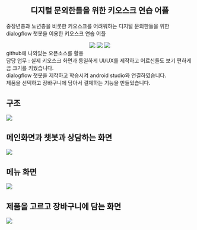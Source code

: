 ## <div align="center">디지털 문외한들을 위한 키오스크 연습 어플</div>
중장년층과 노년층을 비롯한 키오스크를 어려워하는 디지털 문외한들을 위한
dialogflow 챗봇을 이용한 키오스크 연습 어플<br>
<div align="center">
<img src="https://img.shields.io/badge/java-%23ED8B00.svg?style=for-the-badge&logo=openjdk&logoColor=white">
<img src="https://img.shields.io/badge/Android-3DDC84?style=for-the-badge&logo=android&logoColor=white">
<img src="https://img.shields.io/badge/firebase-a08021?style=for-the-badge&logo=firebase&logoColor=ffcd34">
</div>
github에 나와있는 오픈소스를 활용<br>
담당 업무 : 실제 키오스크 화면과 동일하게 UI/UX를 제작하고 어르신들도 보기 편하게끔 크기를 키웠습니다.<br>
dialogflow 챗봇을 제작하고 학습시켜 android studio와 연결하였습니다.<br>
제품을 선택하고 장바구니에 담아서 결제하는 기능을 만들었습니다.<br>

## 구조
<img src="https://github.com/soojinjin/kiosk_help_app_final/assets/106157061/446fda54-0b0b-421a-8045-b18fab3aabaf">

## 메인화면과 챗봇과 상담하는 화면
<img src="https://github.com/soojinjin/kiosk_help_app_final/assets/106157061/c409b271-19e1-41d4-b3e4-083bac743181">

## 메뉴 화면
<img src="https://github.com/soojinjin/kiosk_help_app_final/assets/106157061/675dc9c9-45e9-47cb-a610-f53eb5180f00">

## 제품을 고르고 장바구니에 담는 화면
<img src="https://github.com/soojinjin/kiosk_help_app_final/assets/106157061/ca4b9a4d-cadb-49f5-816d-e5420f0b2936">



